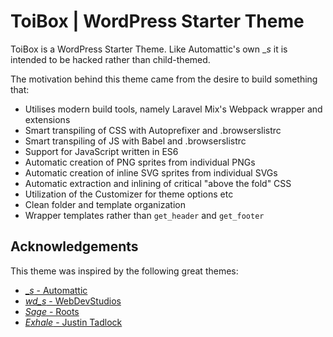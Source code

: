 # ToiBox | WordPress Starter Theme

ToiBox is a WordPress Starter Theme. Like Automattic's own __s_ it is intended to be hacked rather than child-themed.

The motivation behind this theme came from the desire to build something that:

 - Utilises modern build tools, namely Laravel Mix's Webpack wrapper and extensions
 - Smart transpiling of CSS with Autoprefixer and .browserslistrc
 - Smart transpiling of JS with Babel and .browserslistrc
 - Support for JavaScript written in ES6
 - Automatic creation of PNG sprites from individual PNGs
 - Automatic creation of inline SVG sprites from individual SVGs
 - Automatic extraction and inlining of critical "above the fold" CSS
 - Utilization of the Customizer for theme options etc
 - Clean folder and template organization
 - Wrapper templates rather than `get_header` and `get_footer`
    
## Acknowledgements

This theme was inspired by the following great themes:

- [__s_ - Automattic](https://github.com/Automattic/_s)
- [_wd_s_ - WebDevStudios](https://github.com/WebDevStudios/wd_s)
- [_Sage_ - Roots](https://github.com/roots/sage)
- [_Exhale_ - Justin Tadlock](https://github.com/justintadlock/exhale)
